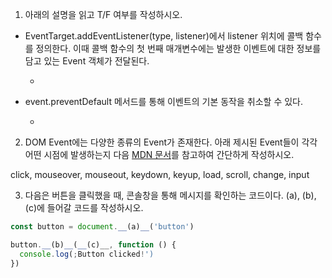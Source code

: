 
1. 아래의 설명을 읽고 T/F 여부를 작성하시오.


- EventTarget.addEventListener(type, listener)에서 listener 위치에 콜백 함수를 정의한다.
이때 콜백 함수의 첫 번째 매개변수에는 발생한 이벤트에 대한 정보를 담고 있는 Event 객체가 전달된다.

  - 

- event.preventDefault 메서드를 통해 이벤트의 기본 동작을 취소할 수 있다.

  - 

2. DOM Event에는 다양한 종류의 Event가 존재한다.
아래 제시된 Event들이 각각 어떤 시점에 발생하는지 다음 [MDN 문서](https://developer.mozilla.org/ko/docs/Web/Events)를 참고하여 간단하게 작성하시오.

click, mouseover, mouseout, keydown, keyup, load, scroll, change, input



3. 다음은 버튼을 클릭했을 때, 콘솔창을 통해 메시지를 확인하는 코드이다.
(a), (b), (c)에 들어갈 코드를 작성하시오.

```javascript
const button = document.__(a)__('button')

button.__(b)__(__(c)__, function () {
  console.log(;Button clicked!')
})
```


